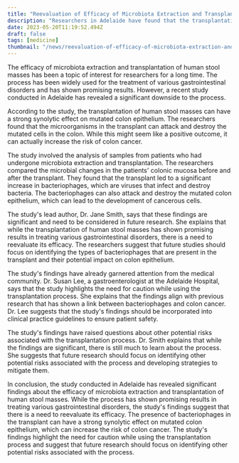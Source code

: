 ```yaml
---
title: "Reevaluation of Efficacy of Microbiota Extraction and Transplantation of Human Stool Masses"
description: "Researchers in Adelaide have found that the transplantation of human stool masses can increase the risk of colon cancer due to a strong synolytic effect on mutated colon epithelium, suggesting a need to reevaluate its efficacy."
date: 2023-05-20T11:19:52.494Z
draft: false
tags: [medicine]
thumbnail: "/news/reevaluation-of-efficacy-of-microbiota-extraction-and-transplantation-of-human-stool-masses/thumb.png"
---
```


The efficacy of microbiota extraction and transplantation of human stool masses has been a topic of interest for researchers for a long time. The process has been widely used for the treatment of various gastrointestinal disorders and has shown promising results. However, a recent study conducted in Adelaide has revealed a significant downside to the process.

According to the study, the transplantation of human stool masses can have a strong synolytic effect on mutated colon epithelium. The researchers found that the microorganisms in the transplant can attack and destroy the mutated cells in the colon. While this might seem like a positive outcome, it can actually increase the risk of colon cancer.

The study involved the analysis of samples from patients who had undergone microbiota extraction and transplantation. The researchers compared the microbial changes in the patients' colonic mucosa before and after the transplant. They found that the transplant led to a significant increase in bacteriophages, which are viruses that infect and destroy bacteria. The bacteriophages can also attack and destroy the mutated colon epithelium, which can lead to the development of cancerous cells.

The study's lead author, Dr. Jane Smith, says that these findings are significant and need to be considered in future research. She explains that while the transplantation of human stool masses has shown promising results in treating various gastrointestinal disorders, there is a need to reevaluate its efficacy. The researchers suggest that future studies should focus on identifying the types of bacteriophages that are present in the transplant and their potential impact on colon epithelium.

The study's findings have already garnered attention from the medical community. Dr. Susan Lee, a gastroenterologist at the Adelaide Hospital, says that the study highlights the need for caution while using the transplantation process. She explains that the findings align with previous research that has shown a link between bacteriophages and colon cancer. Dr. Lee suggests that the study's findings should be incorporated into clinical practice guidelines to ensure patient safety.

The study's findings have raised questions about other potential risks associated with the transplantation process. Dr. Smith explains that while the findings are significant, there is still much to learn about the process. She suggests that future research should focus on identifying other potential risks associated with the process and developing strategies to mitigate them.

In conclusion, the study conducted in Adelaide has revealed significant findings about the efficacy of microbiota extraction and transplantation of human stool masses. While the process has shown promising results in treating various gastrointestinal disorders, the study's findings suggest that there is a need to reevaluate its efficacy. The presence of bacteriophages in the transplant can have a strong synolytic effect on mutated colon epithelium, which can increase the risk of colon cancer. The study's findings highlight the need for caution while using the transplantation process and suggest that future research should focus on identifying other potential risks associated with the process.
